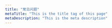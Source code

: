 ```yaml
---
title: "常见问题"
metaTitle: "This is the title tag of this page"
metaDescription: "This is the meta description"
---
```


